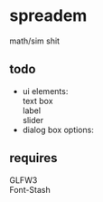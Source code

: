 spreadem
========
math/sim shit

todo
--------
* ui elements:  
	text box  
	label  
	slider  
* dialog box options:  



requires
--------
GLFW3  
Font-Stash